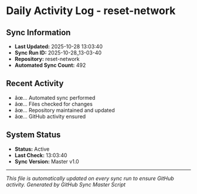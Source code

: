 ﻿# Daily Activity Log - reset-network

## Sync Information
- **Last Updated:** 2025-10-28 13:03:40
- **Sync Run ID:** 2025-10-28_13-03-40
- **Repository:** reset-network
- **Automated Sync Count:** 492

## Recent Activity
- âœ… Automated sync performed
- âœ… Files checked for changes
- âœ… Repository maintained and updated
- âœ… GitHub activity ensured

## System Status
- **Status:** Active
- **Last Check:** 13:03:40
- **Sync Version:** Master v1.0

---
*This file is automatically updated on every sync run to ensure GitHub activity.*
*Generated by GitHub Sync Master Script*
